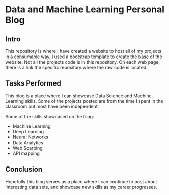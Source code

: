 # Data and Machine Learning Personal Blog

## Intro

This repository is where I have created a website to host all of my projects in a consumable way. I used a bootstrap template to create the base of the website. 
Not all the projects code is in this repository. On each web page, there is a link the specific repository where the raw code is located. 

## Tasks Performed

This blog is a place where I can showcase Data Science and Machine Learning skills. Some of the projects posted are from the time I spent in the classroom but most have been independent. 

Some of the skills showcased on the blog:

  * Machine Learning
  * Deep Learning
  * Neural Networks
  * Data Analytics
  * Web Scarping
  * API mapping
  
## Conclusion

Hopefully this blog serves as a place where I can continue to post about interesting data sets, and showcase new skills as my career progresses.
